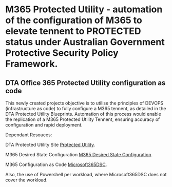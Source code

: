 # M365 Protected Utility - automation of the configuration of M365 to elevate tennent to PROTECTED status under Australian Government Protective Security Policy Framework.
## DTA Office 365 Protected Utility configuration as code
This newly created projects objective is to utilise the principles of DEVOPS (infrastructure as code) to fully configure a M365 tennent, as detailed in the DTA Protected Utility Blueprints.
Automation of this process would enable the replication of a M365 Protected Utility Tennent, ensuring accuracy of configuration and rapid deployment.

Dependant Resouces:

DTA Protected Utility Site [Protected Utility](https://www.dta.gov.au/our-projects/protected-utility-government).

M365 Desired State Configuration [M365 Desired State Configuration](https://github.com/microsoft/Microsoft365DSC).

M365 Configuration as Code [Microsoft365DSC](https://microsoft365dsc.com/).

Also, the use of Powershell per workload, where Microsoft365DSC does not cover the workload.


